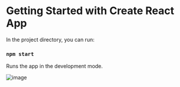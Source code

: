 # Getting Started with Create React App

In the project directory, you can run:

### `npm start`

Runs the app in the development mode.

![image](https://github.com/lnikol00/calculator-react/assets/122328343/24869f83-62a2-4ea8-8ade-a125ee2979a0)
